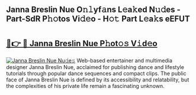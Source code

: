 ## Janna Breslin Nue O𝚗𝚕yf𝚊ns L𝚎a𝚔ed N𝚞𝚍es - Part-SdR P𝚑𝚘tos Vi𝚍𝚎o - H𝚘𝚝 Part L𝚎a𝚔s eEFUT

# <h2><a href="http://kf7wt2c.oniu.top/?m=Janna+Breslin+Nue">🔗👉 🔴 Janna Breslin Nue P𝚑ot𝚘𝚜 V𝚒d𝚎o</a></h2>

[![Janna Breslin Nue Nu𝚍e𝚜](https://i.imgur.com/0qMVB7G.gif)](http://kf7wt2c.oniu.top/?m=Janna+Breslin+Nue)
Web-based entertainer and multimedia designer Janna Breslin Nue, acclaimed for publishing dance and lifestyle tutorials through popular dance sequences and compact clips. The public face of Janna Breslin Nue is defined by its accessibility and relatability, but the complexities of his private life remain a fascinating unknown.  
